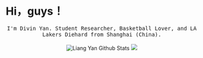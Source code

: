 # Hi，guys！

<p align="center">
  <samp>
I'm Divin Yan. Student Researcher, Basketball Lover, and LA Lakers Diehard from Shanghai (China).
  </samp>
  <br/>
  <br/>
  <img src="https://github-readme-stats.vercel.app/api?username=yanliang3612&bg_color=30,e96443,904e95&title_color=fff&text_color=fff" alt="Liang Yan Github Stats"></img>
  <img src="https://github-readme-stats.vercel.app/api/top-langs/?username=yanliang3612&layout=compact"</img>
<!--   [![Top Langs](https://github-readme-stats.vercel.app/api/top-langs/?username=yanliang3612&layout=compact)](https://github.com/yanliang3612/github-readme-stats) -->
</p>

